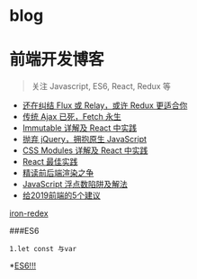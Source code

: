 # blog

前端开发博客
============
> 关注 Javascript, ES6, React, Redux 等
* [还在纠结 Flux 或 Relay，或许 Redux 更适合你](https://github.com/camsong/blog/issues/1)
* [传统 Ajax 已死，Fetch 永生](https://github.com/camsong/blog/issues/2)
* [Immutable 详解及 React 中实践](https://github.com/camsong/blog/issues/3)
* [抛弃 jQuery，拥抱原生 JavaScript](https://github.com/camsong/blog/issues/4)
* [CSS Modules 详解及 React 中实践](https://github.com/camsong/blog/issues/5)
* [React 最佳实践](https://github.com/camsong/blog/issues/6)
* [精读前后端渲染之争](https://github.com/camsong/blog/issues/8)
* [JavaScript 浮点数陷阱及解法](https://github.com/camsong/blog/issues/9)
* [给2019前端的5个建议](https://github.com/camsong/blog/issues/11)

[iron-redex](https://github.com/nefe/iron-redux)

###ES6
```
1.let const 与var
```
*[ES6!!!](https://www.kancloud.cn/pwstrick/fe-questions/1094973)
